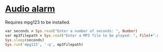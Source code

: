 [1]: https://rosettacode.org/wiki/Audio_alarm

# [Audio alarm][1]

Requires mpg123 to be installed.

```ruby
var seconds = Sys.read("Enter a number of seconds: ", Number)
var mp3filepath = Sys.read("Enter a MP3 file to be played: ", File)+".mp3"
Sys.sleep(seconds)
Sys.run('mpg123', '-q', mp3filepath)
```
